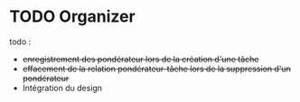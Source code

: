# TODO Organizer

todo :
- ~~enregistrement des pondérateur lors de la création d'une tâche~~
- ~~effacement de la relation pondérateur-tâche lors de la suppression d'un pondérateur~~
- Intégration du design
